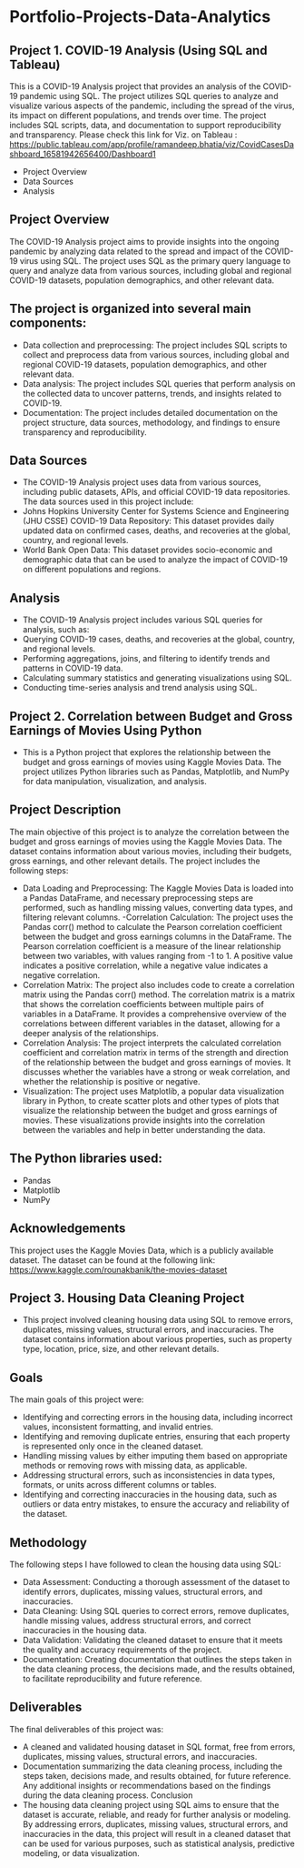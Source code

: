 # Portfolio-Projects-Data-Analytics

## Project 1. COVID-19 Analysis (Using SQL and Tableau)
This is a COVID-19 Analysis project that provides an analysis of the COVID-19 pandemic using SQL. The project utilizes SQL queries to analyze and visualize various aspects of the pandemic, including the spread of the virus, its impact on different populations, and trends over time. The project includes SQL scripts, data, and documentation to support reproducibility and transparency. Please check this link for Viz. on Tableau : https://public.tableau.com/app/profile/ramandeep.bhatia/viz/CovidCasesDashboard_16581942656400/Dashboard1
- Project Overview
- Data Sources
- Analysis
## Project Overview
The COVID-19 Analysis project aims to provide insights into the ongoing pandemic by analyzing data related to the spread and impact of the COVID-19 virus using SQL. The project uses SQL as the primary query language to query and analyze data from various sources, including global and regional COVID-19 datasets, population demographics, and other relevant data.

## The project is organized into several main components:
- Data collection and preprocessing: The project includes SQL scripts to collect and preprocess data from various sources, including global and regional COVID-19 datasets, population demographics, and other relevant data.
- Data analysis: The project includes SQL queries that perform analysis on the collected data to uncover patterns, trends, and insights related to COVID-19.
- Documentation: The project includes detailed documentation on the project structure, data sources, methodology, and findings to ensure transparency and reproducibility.
## Data Sources 
- The COVID-19 Analysis project uses data from various sources, including public datasets, APIs, and official COVID-19 data repositories. The data sources used in this project include:
- Johns Hopkins University Center for Systems Science and Engineering (JHU CSSE) COVID-19 Data Repository: This dataset provides daily updated data on confirmed cases, deaths, and recoveries at the global, country, and regional levels.
- World Bank Open Data: This dataset provides socio-economic and demographic data that can be used to analyze the impact of COVID-19 on different populations and regions.

## Analysis
- The COVID-19 Analysis project includes various SQL queries for analysis, such as:
- Querying COVID-19 cases, deaths, and recoveries at the global, country, and regional levels.
- Performing aggregations, joins, and filtering to identify trends and patterns in COVID-19 data.
- Calculating summary statistics and generating visualizations using SQL.
- Conducting time-series analysis and trend analysis using SQL.

## Project 2. Correlation between Budget and Gross Earnings of Movies Using Python
- This is a Python project that explores the relationship between the budget and gross earnings of movies using Kaggle Movies Data. The project utilizes Python libraries such as Pandas, Matplotlib, and NumPy for data manipulation, visualization, and analysis.
## Project Description
The main objective of this project is to analyze the correlation between the budget and gross earnings of movies using the Kaggle Movies Data. The dataset contains information about various movies, including their budgets, gross earnings, and other relevant details. The project includes the following steps:
- Data Loading and Preprocessing: The Kaggle Movies Data is loaded into a Pandas DataFrame, and necessary preprocessing steps are performed, such as handling missing values, converting data types, and filtering relevant columns.
-Correlation Calculation: The project uses the Pandas corr() method to calculate the Pearson correlation coefficient between the budget and gross earnings columns in the DataFrame. The Pearson correlation coefficient is a measure of the linear relationship between two variables, with values ranging from -1 to 1. A positive value indicates a positive correlation, while a negative value indicates a negative correlation.
- Correlation Matrix: The project also includes code to create a correlation matrix using the Pandas corr() method. The correlation matrix is a matrix that shows the correlation coefficients between multiple pairs of variables in a DataFrame. It provides a comprehensive overview of the correlations between different variables in the dataset, allowing for a deeper analysis of the relationships.
- Correlation Analysis: The project interprets the calculated correlation coefficient and correlation matrix in terms of the strength and direction of the relationship between the budget and gross earnings of movies. It discusses whether the variables have a strong or weak correlation, and whether the relationship is positive or negative.
- Visualization: The project uses Matplotlib, a popular data visualization library in Python, to create scatter plots and other types of plots that visualize the relationship between the budget and gross earnings of movies. These visualizations provide insights into the correlation between the variables and help in better understanding the data.
## The Python libraries used:
- Pandas
- Matplotlib
- NumPy
## Acknowledgements
This project uses the Kaggle Movies Data, which is a publicly available dataset. The dataset can be found at the following link: https://www.kaggle.com/rounakbanik/the-movies-dataset

## Project 3. Housing Data Cleaning Project
- This project involved cleaning housing data using SQL to remove errors, duplicates, missing values, structural errors, and inaccuracies. The dataset contains information about various properties, such as property type, location, price, size, and other relevant details.

## Goals
The main goals of this project were:
- Identifying and correcting errors in the housing data, including incorrect values, inconsistent formatting, and invalid entries.
- Identifying and removing duplicate entries, ensuring that each property is represented only once in the cleaned dataset.
- Handling missing values by either imputing them based on appropriate methods or removing rows with missing data, as applicable.
- Addressing structural errors, such as inconsistencies in data types, formats, or units across different columns or tables.
- Identifying and correcting inaccuracies in the housing data, such as outliers or data entry mistakes, to ensure the accuracy and reliability of the dataset.
## Methodology
The following steps I have followed to clean the housing data using SQL:
- Data Assessment: Conducting a thorough assessment of the dataset to identify errors, duplicates, missing values, structural errors, and inaccuracies.
- Data Cleaning: Using SQL queries to correct errors, remove duplicates, handle missing values, address structural errors, and correct inaccuracies in the housing data.
- Data Validation: Validating the cleaned dataset to ensure that it meets the quality and accuracy requirements of the project.
- Documentation: Creating documentation that outlines the steps taken in the data cleaning process, the decisions made, and the results obtained, to facilitate reproducibility and future reference.
## Deliverables
The final deliverables of this project was:
- A cleaned and validated housing dataset in SQL format, free from errors, duplicates, missing values, structural errors, and inaccuracies.
- Documentation summarizing the data cleaning process, including the steps taken, decisions made, and results obtained, for future reference.
Any additional insights or recommendations based on the findings during the data cleaning process.
Conclusion
- The housing data cleaning project using SQL aims to ensure that the dataset is accurate, reliable, and ready for further analysis or modeling. By addressing errors, duplicates, missing values, structural errors, and inaccuracies in the data, this project will result in a cleaned dataset that can be used for various purposes, such as statistical analysis, predictive modeling, or data visualization.
